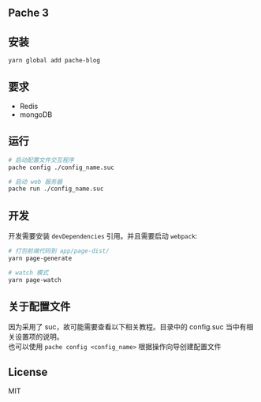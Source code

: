 Pache 3
---

## 安装

```
yarn global add pache-blog
```

## 要求

 - Redis
 - mongoDB

## 运行

```bash
# 启动配置文件交互程序
pache config ./config_name.suc

# 启动 web 服务器
pache run ./config_name.suc
```

## 开发

开发需要安装 `devDependencies` 引用。并且需要启动 `webpack`:

```bash
# 打包前端代码到 app/page-dist/
yarn page-generate

# watch 模式
yarn page-watch
```

## 关于配置文件

因为采用了 suc，故可能需要查看以下相关教程。目录中的 config.suc 当中有相关设置项的说明。<br>
也可以使用 `pache config <config_name>` 根据操作向导创建配置文件

## License

MIT
